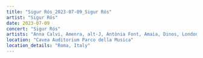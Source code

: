 ```yaml
---
title: "Sigur Rós_2023-07-09_Sigur Rós"
artist: "Sigur Rós"
date: 2023-07-09
concert: "Sigur Rós"
artists: "Anna Calvi, Amenra, alt-J, Antònia Font, Amaia, Dinos, London Contemporary Orchestra, Indochine, Anfisa Letyago, Sigur Rós, Gojira, AR/CO, Belako, Bombay Bicycle Club, Angel Olsen, Adekunle GOLD"
location: "Cavea Auditorium Parco della Musica"
location_details: "Roma, Italy"
---
```

